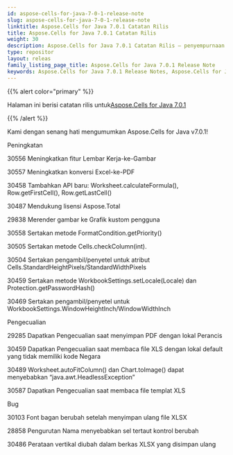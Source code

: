 ```yaml
---
id: aspose-cells-for-java-7-0-1-release-note
slug: aspose-cells-for-java-7-0-1-release-note
linktitle: Aspose.Cells for Java 7.0.1 Catatan Rilis
title: Aspose.Cells for Java 7.0.1 Catatan Rilis
weight: 30
description: Aspose.Cells for Java 7.0.1 Catatan Rilis – penyempurnaan terbaru, fitur baru, dan perbaikan
type: repositor
layout: releas
family_listing_page_title: Aspose.Cells for Java 7.0.1 Release Note
keywords: Aspose.Cells for Java 7.0.1 Release Notes, Aspose.Cells for Java 7.0.1 updates and fixe
---
```

{{% alert color="primary" %}} 

 Halaman ini berisi catatan rilis untuk[Aspose.Cells for Java 7.0.1](https://releases.aspose.com/cells/java/new-releases/aspose.cells-for-java-7.0.1/)

{{% /alert %}} 

 Kami dengan senang hati mengumumkan Aspose.Cells for Java v7.0.1!

 Peningkatan

 30556 Meningkatkan fitur Lembar Kerja-ke-Gambar

30557 Meningkatkan konversi Excel-ke-PDF

 30458 Tambahkan API baru: Worksheet.calculateFormula(), Row.getFirstCell(), Row.getLastCell()

 30487 Mendukung lisensi Aspose.Total

 29838 Merender gambar ke Grafik kustom pengguna

 30558 Sertakan metode FormatCondition.getPriority()

 30505 Sertakan metode Cells.checkColumn(int).

 30504 Sertakan pengambil/penyetel untuk atribut Cells.StandardHeightPixels/StandardWidthPixels

 30459 Sertakan metode WorkbookSettings.setLocale(Locale) dan Protection.getPasswordHash()

 30469 Sertakan pengambil/penyetel untuk WorkbookSettings.WindowHeightInch/WindowWidthInch

 Pengecualian

 29285 Dapatkan Pengecualian saat menyimpan PDF dengan lokal Perancis

 30459 Dapatkan Pengecualian saat membaca file XLS dengan lokal default yang tidak memiliki kode Negara

 30489 Worksheet.autoFitColumn() dan Chart.toImage() dapat menyebabkan “java.awt.HeadlessException”

 30587 Dapatkan Pengecualian saat membaca file templat XLS

Bug

 30103 Font bagan berubah setelah menyimpan ulang file XLSX

 28858 Pengurutan Nama menyebabkan sel tertaut kontrol berubah

 30486 Perataan vertikal diubah dalam berkas XLSX yang disimpan ulang
